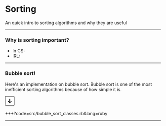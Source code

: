 # Sorting
An quick intro to sorting algorithms and why they are useful

---

### Why is sorting important?

- In CS:
- IRL:

---

### Bubble sort!
Here's an implementation on bubble sort. Bubble sort is one of the most
inefficient sorting algorithms because of how simple it is.

![Press Down Key](assets/down-arrow.png)

+++?code=src/bubble_sort_classes.rb&lang=ruby

---


